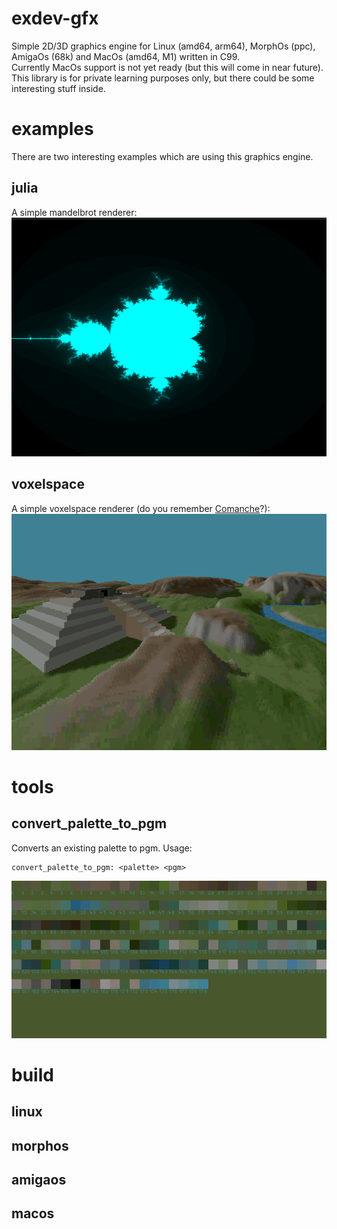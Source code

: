 # exdev-gfx
Simple 2D/3D graphics engine for Linux (amd64, arm64), MorphOs (ppc), AmigaOs (68k) and MacOs (amd64, M1) written in C99.  
Currently MacOs support is not yet ready (but this will come in near future). 
This library is for private learning purposes only, but there could be some interesting stuff inside.  

# examples
There are two interesting examples which are using this graphics engine.  

## julia
A simple mandelbrot renderer:  
![julia](screenshots/julia.png)

## voxelspace
A simple voxelspace renderer (do you remember [Comanche](https://en.wikipedia.org/wiki/Comanche_(video_game_series))?):  
![voxelspace](screenshots/voxelspace.png)

# tools
## convert_palette_to_pgm
Converts an existing palette to pgm. 
Usage:

    convert_palette_to_pgm: <palette> <pgm>

![palette](screenshots/palette.png)

# build

## linux

## morphos

## amigaos

## macos
